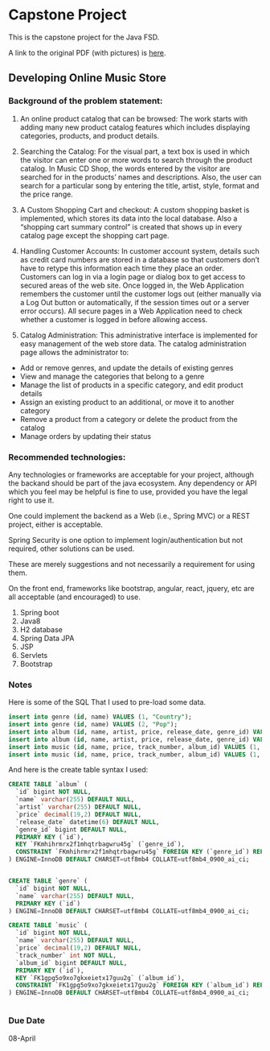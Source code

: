 # Capstone Project

This is the capstone project for the Java FSD.

A link to the original PDF (with pictures) is [here](./doc/capstone.pdf).

## Developing Online Music Store

### Background of the problem statement:
1. An online product catalog that can be browsed: The work starts with adding many new product catalog features which includes displaying categories, products, and product details.

2. Searching the Catalog: For the visual part, a text box is used in which the visitor can enter one or more words to search through the product catalog. In Music CD Shop, the words entered by the visitor are searched for in the products’ names and descriptions. Also, the user can search for a particular song by entering the title, artist, style, format and the price range.

3. A Custom Shopping Cart and checkout: A custom shopping basket is implemented, which stores its data into the local database. Also a “shopping cart summary control” is created that shows up in every catalog page except the shopping cart page.

4.  Handling Customer Accounts: In customer account system, details such as credit card numbers are stored in a database so that customers don’t have to retype this information each time they place an order. Customers can log in via a login page or dialog box to get access to secured areas of the web site. Once logged in, the Web Application remembers the customer until the customer logs out (either manually via a Log Out button or automatically, if the session times out or a server error occurs). All secure pages in a Web Application need to check whether a customer is logged in before allowing access.

5. Catalog Administration: This administrative interface is implemented for easy management of the web store data. The catalog administration page allows the administrator to:

 * Add or remove genres, and update the details of existing genres
 * View and manage the categories that belong to a genre
 * Manage the list of products in a specific category, and edit product details 
 * Assign an existing product to an additional, or move it to another category 
 * Remove a product from a category or delete the product from the catalog 
 * Manage orders by updating their status

### Recommended technologies:

Any technologies or frameworks are acceptable for your project, although the backand should be part of the java ecosystem.  Any
dependency or API which you feel may be helpful is fine to use, provided you have the legal right to use it.

One could implement the backend as a Web (i.e., Spring MVC) or a REST project, either is acceptable.

Spring Security is one option to implement login/authentication but not required, other solutions can be used.

These are merely suggestions and not necessarily a requirement for using them. 

On the front end, frameworks like bootstrap, angular, react, jquery, etc are all acceptable (and encouraged) to use.

1. Spring boot
2. Java8
3. H2 database
4. Spring Data JPA
5. JSP
6. Servlets
7. Bootstrap 


### Notes

Here is some of the SQL That I used to pre-load some data.

```sql
insert into genre (id, name) VALUES (1, "Country");
insert into genre (id, name) VALUES (2, "Pop");
insert into album (id, name, artist, price, release_date, genre_id) VALUES (1, "Going With My Tractor", "Tim McGraw", 9.99, '2020-01-01', 1);
insert into album (id, name, artist, price, release_date, genre_id) VALUES (2, "Traveler", "Chris Stapleton", 9.99, '2020-01-01', 2);
insert into music (id, name, price, track_number, album_id) VALUES (1, "My Tractor is Awesome", 0.99, 1, 1);
insert into music (id, name, price, track_number, album_id) VALUES (1, "Starting Over", 0.99, 1, 2);
```

And here is the create table syntax I used:

```sql
CREATE TABLE `album` (
  `id` bigint NOT NULL,
  `name` varchar(255) DEFAULT NULL,
  `artist` varchar(255) DEFAULT NULL,
  `price` decimal(19,2) DEFAULT NULL,
  `release_date` datetime(6) DEFAULT NULL,
  `genre_id` bigint DEFAULT NULL,
  PRIMARY KEY (`id`),
  KEY `FKmhihrmrx2f1mhqtrbagwru45g` (`genre_id`),
  CONSTRAINT `FKmhihrmrx2f1mhqtrbagwru45g` FOREIGN KEY (`genre_id`) REFERENCES `genre` (`id`)
) ENGINE=InnoDB DEFAULT CHARSET=utf8mb4 COLLATE=utf8mb4_0900_ai_ci;


CREATE TABLE `genre` (
  `id` bigint NOT NULL,
  `name` varchar(255) DEFAULT NULL,
  PRIMARY KEY (`id`)
) ENGINE=InnoDB DEFAULT CHARSET=utf8mb4 COLLATE=utf8mb4_0900_ai_ci;

CREATE TABLE `music` (
  `id` bigint NOT NULL,
  `name` varchar(255) DEFAULT NULL,
  `price` decimal(19,2) DEFAULT NULL,
  `track_number` int NOT NULL,
  `album_id` bigint DEFAULT NULL,
  PRIMARY KEY (`id`),
  KEY `FK1gpg5o9xo7gkxeietx17guu2g` (`album_id`),
  CONSTRAINT `FK1gpg5o9xo7gkxeietx17guu2g` FOREIGN KEY (`album_id`) REFERENCES `album` (`id`)
) ENGINE=InnoDB DEFAULT CHARSET=utf8mb4 COLLATE=utf8mb4_0900_ai_ci;



```

### Due Date

08-April
